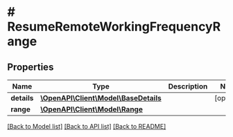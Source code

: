 # # ResumeRemoteWorkingFrequencyRange

## Properties

Name | Type | Description | Notes
------------ | ------------- | ------------- | -------------
**details** | [**\OpenAPI\Client\Model\BaseDetails**](BaseDetails.md) |  | [optional]
**range** | [**\OpenAPI\Client\Model\Range**](Range.md) |  |

[[Back to Model list]](../../README.md#models) [[Back to API list]](../../README.md#endpoints) [[Back to README]](../../README.md)
